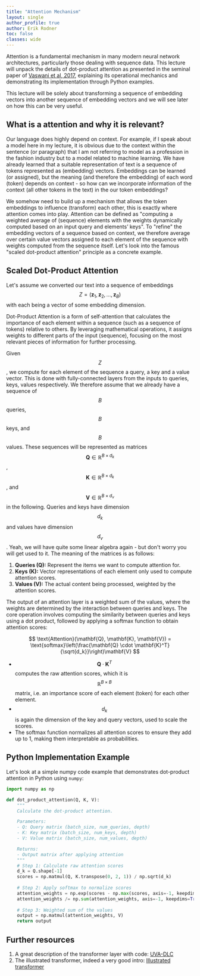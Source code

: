 ```yaml
---
title: "Attention Mechanism"
layout: single
author_profile: true
author: Erik Rodner
toc: false
classes: wide
---
```


Attention is a fundamental mechanism in many modern neural network architectures, particularly those dealing with sequence data. This lecture will unpack the details of dot-product attention as presented in the seminal paper of [Vaswani et al, 2017](https://arxiv.org/abs/1706.03762), explaining its operational mechanics and demonstrating its implementation through Python examples.

This lecture will be solely about transforming a sequence of embedding vectors into another sequence of embedding vectors and we will see later on how this can be very useful.

## What is a attention and why it is relevant?

Our language does highly depend on context. For example, if I speak about a model here in my lecture, it is obvious due to the context within the sentence (or paragraph) that I am not referring to model as a profession in the fashion industry but to a model related to machine learning. We have already learned that a suitable representation of text
is a sequence of tokens represented as (embedding) vectors. Embeddings can be learned (or assigned), but the meaning (and therefore the embedding) of each word (token) depends on context - so how can we incorporate
information of the context (all other tokens in the text) in the our token embeddings? 

We somehow need to build up a mechanism that allows the token embeddings to influence (transform) each other, this is exactly where attention comes into play. Attention can be defined as "computing a weighted average of (sequence) elements with the weights dynamically computed based on an input query and elements’ keys". To "refine" the embedding vectors of a sequence based on context, we therefore average over certain value vectors assigned to each element of the sequence with weights computed from the sequence itself. Let's look into the famous "scaled dot-product attention" principle as a concrete example.

## Scaled Dot-Product Attention

Let's assume we converted our text into a sequence of embeddings $$Z = (\mathbf{z}_1, \mathbf{z}_2, \ldots, \mathbf{z}_B)$$
with each being a vector of some embedding dimension.

Dot-Product Attention is a form of self-attention that calculates the importance of each element within a sequence (such as a sequence of tokens) relative to others. By leveraging mathematical operations, it assigns weights to different parts of the input (sequence), focusing on the most relevant pieces of information for further processing.

Given $$Z$$, we compute for each element of the sequence a query, a key and a value vector. This is done 
with fully-connected layers from the inputs to queries, keys, values respectively. 
We therefore assume that we already have a sequence of $$B$$ queries, $$B$$ keys, and $$B$$ values. 
These sequences will be represented as matrices $$\mathbf{Q} \in \mathbb{R}^{B \times d_k}$$,
$$\mathbf{K} \in \mathbb{R}^{B \times d_k}$$, and $$\mathbf{V} \in \mathbb{R}^{B \times d_v}$$ in the following.
Queries and keys have dimension $$d_k$$ and values have dimension $$d_v$$. Yeah, we will have quite some linear algebra again - but don't worry you will get used to it.
The meaning of the matrices is as follows:

1. **Queries (Q):** Represent the items we want to compute attention for.
2. **Keys (K):** Vector representations of each element only used to compute attention scores.
3. **Values (V):** The actual content being processed, weighted by the attention scores.

The output of an attention layer is a weighted sum of the values, where the weights are determined by the interaction between queries and keys. The core operation involves computing the similarity between queries and keys using a dot product, followed by applying a softmax function to obtain attention scores:

$$ \text{Attention}(\mathbf{Q}, \mathbf{K}, \mathbf{V}) = \text{softmax}\left(\frac{\mathbf{Q} \cdot \mathbf{K}^T}{\sqrt{d_k}}\right)\mathbf{V} $$

- $$ \mathbf{Q} \cdot \mathbf{K}^T $$ computes the raw attention scores, which it is $$\mathbb{R}^{B \times B}$$ matrix, i.e. an importance score of each element (token) for each other element.
- $$ d_k $$ is again the dimension of the key and query vectors, used to scale the scores.
- The softmax function normalizes all attention scores to ensure they add up to 1, making them interpretable as probabilities.

## Python Implementation Example

Let's look at a simple numpy code example that demonstrates dot-product attention in Python using `numpy`:

```python
import numpy as np

def dot_product_attention(Q, K, V):
    """
    Calculate the dot-product attention.

    Parameters:
    - Q: Query matrix (batch_size, num_queries, depth)
    - K: Key matrix (batch_size, num_keys, depth)
    - V: Value matrix (batch_size, num_values, depth)

    Returns:
    - Output matrix after applying attention
    """
    # Step 1: Calculate raw attention scores
    d_k = Q.shape[-1]
    scores = np.matmul(Q, K.transpose(0, 2, 1)) / np.sqrt(d_k)
    
    # Step 2: Apply softmax to normalize scores
    attention_weights = np.exp(scores - np.max(scores, axis=-1, keepdims=True))
    attention_weights /= np.sum(attention_weights, axis=-1, keepdims=True)
    
    # Step 3: Weighted sum of the values
    output = np.matmul(attention_weights, V)
    return output
```


## Further resources
1. A great description of the transformer layer with code: [UVA-DLC](https://uvadlc-notebooks.readthedocs.io/en/latest/tutorial_notebooks/tutorial6/Transformers_and_MHAttention.html)
2. The illustrated transformer, indeed a very good intro: [Illustrated transformer](https://jalammar.github.io/illustrated-transformer/)